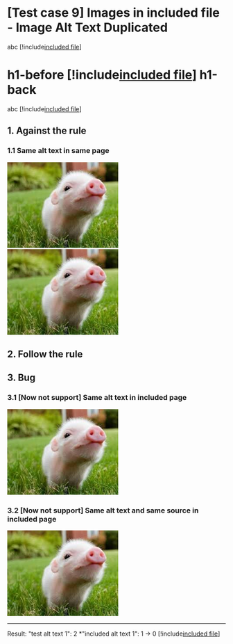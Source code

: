 # [Test case 9] Images in included file - Image Alt Text Duplicated

abc [!include[included file](./includes/included_file.md)]
# h1-before [!include[included file](./includes/included_title.md)] h1-back

abc [!include[included file](./includes/included_title.md)]
## 1. Against the rule
### 1.1 Same alt text in same page
![test alt text 1](./images/pig1.jpg)
![test alt text 1](./images/pig2.jpg)

## 2. Follow the rule

## 3. Bug
### 3.1 [Now not support] Same alt text in included page
![included alt text 1](./images/pig3.jpg)

### 3.2 [Now not support] Same alt text and same source in included page
![included alt text 2](./images/pig.jpg)

--------------------------------------------------
Result: 
    "test alt text 1": 2
    *"included alt text 1": 1 -> 0
[!include[included file](./includes/included_title.md)]